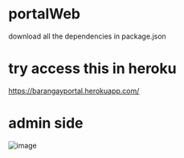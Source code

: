 # portalWeb
download all the dependencies in package.json


# try access this in heroku
https://barangayportal.herokuapp.com/

# admin side
![image](https://user-images.githubusercontent.com/81059317/170652401-90968973-03a2-46f0-9a2a-2226a44d13ee.png)
